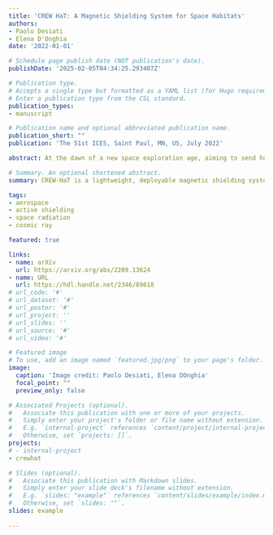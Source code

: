```yaml
---
title: 'CREW HaT: A Magnetic Shielding System for Space Habitats'
authors:
- Paolo Desiati
- Elena D'Onghia
date: '2022-01-01'

# Schedule page publish date (NOT publication's date).
publishDate: '2025-02-05T04:34:25.293407Z'

# Publication type.
# Accepts a single type but formatted as a YAML list (for Hugo requirements).
# Enter a publication type from the CSL standard.
publication_types:
- manuscript

# Publication name and optional abbreviated publication name.
publication_short: ""
publication: 'The 51st ICES, Saint Paul, MN, US, July 2022'

abstract: At the dawn of a new space exploration age, aiming to send humans back to the Moon and for the first time to Mars, it is necessary to devise a solution to mitigate the impact that space radiation has on spacecraft and astronauts. Although technically challenging, active magnetic shielding is generally considered a promising solution. We propose a lightweight deployable system producing an open magnetic field around a space habitat. Our Cosmic Radiation Extended Warding (CREW) system consists of a cylindrical Halbach array coil arrangement, or Halbach Torus (HaT). This configuration generates an enhanced external magnetic field while suppressing it in the habitat volume. The CREW HaT takes advantage of recent innovations in high-temperature superconductors (e.g., ReBCO) that enables the needed high currents. We present a preliminary feasibility design of the magnetic shielding system and its collapsible mechanical structure to sustain the internal magnetic forces while protecting astronauts. We also lay down the next steps towards a more evolved and comprehensive design of the device.

# Summary. An optional shortened abstract.
summary: CREW-HaT is a lightweight, deployable magnetic shielding system using a Halbach Torus and high-temperature superconductors to protect astronauts from space radiation.

tags:
- aerospace
- active shielding
- space radiation
- cosmic ray

featured: true

links:
- name: arXiv
  url: https://arxiv.org/abs/2209.13624
- name: URL
  url: https://hdl.handle.net/2346/89618
# url_code: '#'
# url_dataset: '#'
# url_poster: '#'
# url_project: ''
# url_slides: ''
# url_source: '#'
# url_video: '#'

# Featured image
# To use, add an image named `featured.jpg/png` to your page's folder. 
image:
  caption: 'Image credit: Paolo Desiati, Elena DOnghia'
  focal_point: ""
  preview_only: false

# Associated Projects (optional).
#   Associate this publication with one or more of your projects.
#   Simply enter your project's folder or file name without extension.
#   E.g. `internal-project` references `content/project/internal-project/index.md`.
#   Otherwise, set `projects: []`.
projects:
# - internal-project
- crewhat

# Slides (optional).
#   Associate this publication with Markdown slides.
#   Simply enter your slide deck's filename without extension.
#   E.g. `slides: "example"` references `content/slides/example/index.md`.
#   Otherwise, set `slides: ""`.
slides: example
  
---
```


